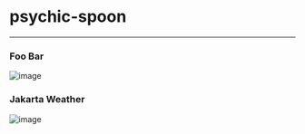 # psychic-spoon

---

### Foo Bar

![image](https://github.com/animemoeus/psychic-spoon/assets/33395829/1ff1ecd0-4077-4170-880b-11efc57b851f)

### Jakarta Weather

![image](https://github.com/animemoeus/psychic-spoon/assets/33395829/6a346c71-aac9-4eb8-a2d2-a5de0e77b964)
